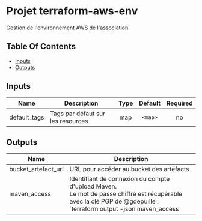 # Projet terraform-aws-env

Gestion de l'environnement AWS de l'association.

## Table Of Contents

<!-- toc -->

- [Inputs](#inputs)
- [Outputs](#outputs)

<!-- tocstop -->

<!-- BEGINNING OF PRE-COMMIT-TERRAFORM DOCS HOOK -->

## Inputs

| Name | Description | Type | Default | Required |
|------|-------------|:----:|:-----:|:-----:|
| default_tags | Tags par défaut sur les resources | map | `<map>` | no |

## Outputs

| Name | Description |
|------|-------------|
| bucket_artefact_url | URL pour accéder au bucket des artefacts |
| maven_access | Identifiant de connexion du compte d'upload Maven.<br> Le mot de passe chiffré est récupérable avec la clé PGP de @gdepuille :<br> `terraform output -json maven_access | jq -r '.value.encrypted_password' | base64 --decode | keybase pgp decrypt` |

<!-- END OF PRE-COMMIT-TERRAFORM DOCS HOOK -->
